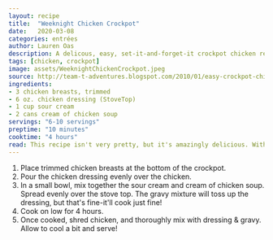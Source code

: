 ```yaml
---
layout: recipe
title:  "Weeknight Chicken Crockpot"
date:   2020-03-08
categories: entrées
author: Lauren Oas
description: A delicous, easy, set-it-and-forget-it crockpot chicken recipe.
tags: [chicken, crockpot]
image: assets/WeeknightChickenCrockpot.jpeg
source: http://team-t-adventures.blogspot.com/2010/01/easy-crockpot-chicken-stuffing.html
ingredients:
- 3 chicken breasts, trimmed
- 6 oz. chicken dressing (StoveTop)
- 1 cup sour cream
- 2 cans cream of chicken soup
servings: "6-10 servings"
preptime: "10 minutes"
cooktime: "4 hours"
read: This recipe isn't very pretty, but it's amazingly delicious. With only 4 ingredients, the prep time is minimal and the crockpot does all the work!
---
```

1. Place trimmed chicken breasts at the bottom of the crockpot.
2. Pour the chicken dressing evenly over the chicken.
3. In a small bowl, mix together the sour cream and cream of chicken soup. Spread evenly over the stove top. The gravy mixture will toss up the dressing, but that's fine-it'll cook just fine!
4. Cook on low for 4 hours. 
5. Once cooked, shred chicken, and thoroughly mix with dressing & gravy. Allow to cool a bit and serve!